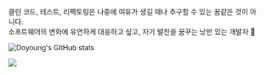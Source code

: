 클린 코드, 테스트, 리팩토링은 나중에 여유가 생길 때나 추구할 수 있는 꿈같은 것이 아니다. <br/>
소프트웨어의 변화에 유연하게 대응하고 싶고, 자기 발전을 꿈꾸는 낭만 있는 개발자 🌱

![Doyoung's GitHub stats](https://github-readme-stats.vercel.app/api?username=doyoung0205&theme=slateorange&show_icons=true)


<a href="https://github.com/doyoung0205/daily-book-read-n-write">
  <img align="center" src="https://github-readme-stats.vercel.app/api/pin/?username=doyoung0205&repo=daily-book-read-n-write&theme=slateorange" />
</a>
